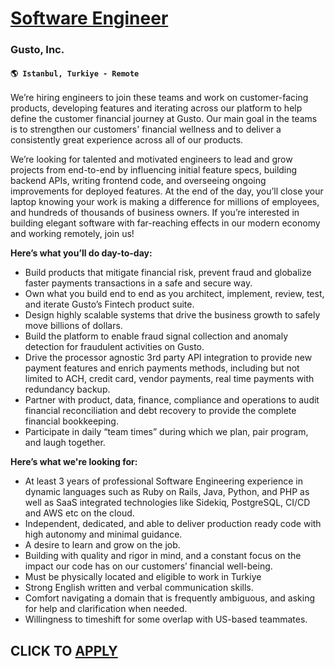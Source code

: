 # [Software Engineer](https://www.remotewlb.com/apply/software-engineer-113317)  
### Gusto, Inc.  
#### `🌎 Istanbul, Turkiye - Remote`  

We’re hiring engineers to join these teams and work on customer-facing products, developing features and iterating across our platform to help define the customer financial journey at Gusto. Our main goal in the teams is to strengthen our customers' financial wellness and to deliver a consistently great experience across all of our products.

We’re looking for talented and motivated engineers to lead and grow projects from end-to-end by influencing initial feature specs, building backend APIs, writing frontend code, and overseeing ongoing improvements for deployed features. At the end of the day, you’ll close your laptop knowing your work is making a difference for millions of employees, and hundreds of thousands of business owners. If you’re interested in building elegant software with far-reaching effects in our modern economy and working remotely, join us!

**Here’s what you’ll do day-to-day:**

  * Build products that mitigate financial risk, prevent fraud and globalize faster payments transactions in a safe and secure way.
  * Own what you build end to end as you architect, implement, review, test, and iterate Gusto’s Fintech product suite.
  * Design highly scalable systems that drive the business growth to safely move billions of dollars.
  * Build the platform to enable fraud signal collection and anomaly detection for fraudulent activities on Gusto.
  * Drive the processor agnostic 3rd party API integration to provide new payment features and enrich payments methods, including but not limited to ACH, credit card, vendor payments, real time payments with redundancy backup.
  * Partner with product, data, finance, compliance and operations to audit financial reconciliation and debt recovery to provide the complete financial bookkeeping.
  * Participate in daily “team times” during which we plan, pair program, and laugh together.

**Here’s what we're looking for:**

  * At least 3 years of professional Software Engineering experience in dynamic languages such as Ruby on Rails, Java, Python, and PHP as well as SaaS integrated technologies like Sidekiq, PostgreSQL, CI/CD and AWS etc on the cloud.
  * Independent, dedicated, and able to deliver production ready code with high autonomy and minimal guidance.
  * A desire to learn and grow on the job.
  * Building with quality and rigor in mind, and a constant focus on the impact our code has on our customers’ financial well-being.
  * Must be physically located and eligible to work in Turkiye
  * Strong English written and verbal communication skills.
  * Comfort navigating a domain that is frequently ambiguous, and asking for help and clarification when needed.
  * Willingness to timeshift for some overlap with US-based teammates.

  
## CLICK TO [APPLY](https://www.remotewlb.com/apply/software-engineer-113317)

